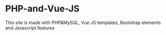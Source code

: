 # PHP-and-Vue-JS
This site is made with PHP&amp;MySQL, Vue JS templates, Bootstrap elements and Javascript features
